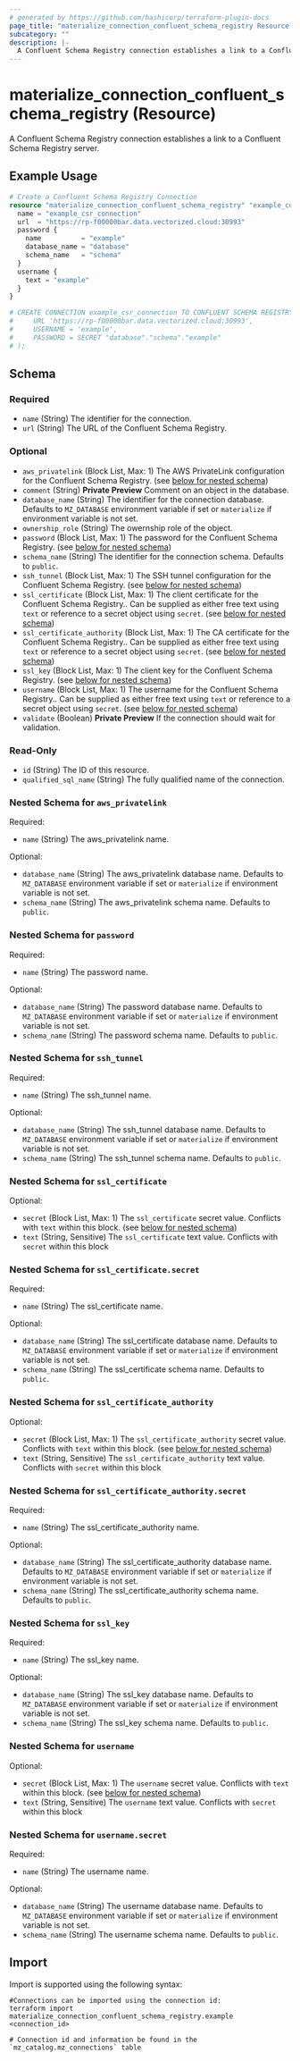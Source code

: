 ```yaml
---
# generated by https://github.com/hashicorp/terraform-plugin-docs
page_title: "materialize_connection_confluent_schema_registry Resource - terraform-provider-materialize"
subcategory: ""
description: |-
  A Confluent Schema Registry connection establishes a link to a Confluent Schema Registry server.
---
```


# materialize_connection_confluent_schema_registry (Resource)

A Confluent Schema Registry connection establishes a link to a Confluent Schema Registry server.

## Example Usage

```terraform
# Create a Confluent Schema Registry Connection
resource "materialize_connection_confluent_schema_registry" "example_confluent_schema_registry_connection" {
  name = "example_csr_connection"
  url  = "https://rp-f00000bar.data.vectorized.cloud:30993"
  password {
    name          = "example"
    database_name = "database"
    schema_name   = "schema"
  }
  username {
    text = "example"
  }
}

# CREATE CONNECTION example_csr_connection TO CONFLUENT SCHEMA REGISTRY (
#     URL 'https://rp-f00000bar.data.vectorized.cloud:30993',
#     USERNAME = 'example',
#     PASSWORD = SECRET "database"."schema"."example"
# );
```

<!-- schema generated by tfplugindocs -->
## Schema

### Required

- `name` (String) The identifier for the connection.
- `url` (String) The URL of the Confluent Schema Registry.

### Optional

- `aws_privatelink` (Block List, Max: 1) The AWS PrivateLink configuration for the Confluent Schema Registry. (see [below for nested schema](#nestedblock--aws_privatelink))
- `comment` (String) **Private Preview** Comment on an object in the database.
- `database_name` (String) The identifier for the connection database. Defaults to `MZ_DATABASE` environment variable if set or `materialize` if environment variable is not set.
- `ownership_role` (String) The owernship role of the object.
- `password` (Block List, Max: 1) The password for the Confluent Schema Registry. (see [below for nested schema](#nestedblock--password))
- `schema_name` (String) The identifier for the connection schema. Defaults to `public`.
- `ssh_tunnel` (Block List, Max: 1) The SSH tunnel configuration for the Confluent Schema Registry. (see [below for nested schema](#nestedblock--ssh_tunnel))
- `ssl_certificate` (Block List, Max: 1) The client certificate for the Confluent Schema Registry.. Can be supplied as either free text using `text` or reference to a secret object using `secret`. (see [below for nested schema](#nestedblock--ssl_certificate))
- `ssl_certificate_authority` (Block List, Max: 1) The CA certificate for the Confluent Schema Registry.. Can be supplied as either free text using `text` or reference to a secret object using `secret`. (see [below for nested schema](#nestedblock--ssl_certificate_authority))
- `ssl_key` (Block List, Max: 1) The client key for the Confluent Schema Registry. (see [below for nested schema](#nestedblock--ssl_key))
- `username` (Block List, Max: 1) The username for the Confluent Schema Registry.. Can be supplied as either free text using `text` or reference to a secret object using `secret`. (see [below for nested schema](#nestedblock--username))
- `validate` (Boolean) **Private Preview** If the connection should wait for validation.

### Read-Only

- `id` (String) The ID of this resource.
- `qualified_sql_name` (String) The fully qualified name of the connection.

<a id="nestedblock--aws_privatelink"></a>
### Nested Schema for `aws_privatelink`

Required:

- `name` (String) The aws_privatelink name.

Optional:

- `database_name` (String) The aws_privatelink database name. Defaults to `MZ_DATABASE` environment variable if set or `materialize` if environment variable is not set.
- `schema_name` (String) The aws_privatelink schema name. Defaults to `public`.


<a id="nestedblock--password"></a>
### Nested Schema for `password`

Required:

- `name` (String) The password name.

Optional:

- `database_name` (String) The password database name. Defaults to `MZ_DATABASE` environment variable if set or `materialize` if environment variable is not set.
- `schema_name` (String) The password schema name. Defaults to `public`.


<a id="nestedblock--ssh_tunnel"></a>
### Nested Schema for `ssh_tunnel`

Required:

- `name` (String) The ssh_tunnel name.

Optional:

- `database_name` (String) The ssh_tunnel database name. Defaults to `MZ_DATABASE` environment variable if set or `materialize` if environment variable is not set.
- `schema_name` (String) The ssh_tunnel schema name. Defaults to `public`.


<a id="nestedblock--ssl_certificate"></a>
### Nested Schema for `ssl_certificate`

Optional:

- `secret` (Block List, Max: 1) The `ssl_certificate` secret value. Conflicts with `text` within this block. (see [below for nested schema](#nestedblock--ssl_certificate--secret))
- `text` (String, Sensitive) The `ssl_certificate` text value. Conflicts with `secret` within this block

<a id="nestedblock--ssl_certificate--secret"></a>
### Nested Schema for `ssl_certificate.secret`

Required:

- `name` (String) The ssl_certificate name.

Optional:

- `database_name` (String) The ssl_certificate database name. Defaults to `MZ_DATABASE` environment variable if set or `materialize` if environment variable is not set.
- `schema_name` (String) The ssl_certificate schema name. Defaults to `public`.



<a id="nestedblock--ssl_certificate_authority"></a>
### Nested Schema for `ssl_certificate_authority`

Optional:

- `secret` (Block List, Max: 1) The `ssl_certificate_authority` secret value. Conflicts with `text` within this block. (see [below for nested schema](#nestedblock--ssl_certificate_authority--secret))
- `text` (String, Sensitive) The `ssl_certificate_authority` text value. Conflicts with `secret` within this block

<a id="nestedblock--ssl_certificate_authority--secret"></a>
### Nested Schema for `ssl_certificate_authority.secret`

Required:

- `name` (String) The ssl_certificate_authority name.

Optional:

- `database_name` (String) The ssl_certificate_authority database name. Defaults to `MZ_DATABASE` environment variable if set or `materialize` if environment variable is not set.
- `schema_name` (String) The ssl_certificate_authority schema name. Defaults to `public`.



<a id="nestedblock--ssl_key"></a>
### Nested Schema for `ssl_key`

Required:

- `name` (String) The ssl_key name.

Optional:

- `database_name` (String) The ssl_key database name. Defaults to `MZ_DATABASE` environment variable if set or `materialize` if environment variable is not set.
- `schema_name` (String) The ssl_key schema name. Defaults to `public`.


<a id="nestedblock--username"></a>
### Nested Schema for `username`

Optional:

- `secret` (Block List, Max: 1) The `username` secret value. Conflicts with `text` within this block. (see [below for nested schema](#nestedblock--username--secret))
- `text` (String, Sensitive) The `username` text value. Conflicts with `secret` within this block

<a id="nestedblock--username--secret"></a>
### Nested Schema for `username.secret`

Required:

- `name` (String) The username name.

Optional:

- `database_name` (String) The username database name. Defaults to `MZ_DATABASE` environment variable if set or `materialize` if environment variable is not set.
- `schema_name` (String) The username schema name. Defaults to `public`.

## Import

Import is supported using the following syntax:

```shell
#Connections can be imported using the connection id:
terraform import materialize_connection_confluent_schema_registry.example <connection_id>

# Connection id and information be found in the `mz_catalog.mz_connections` table
```
